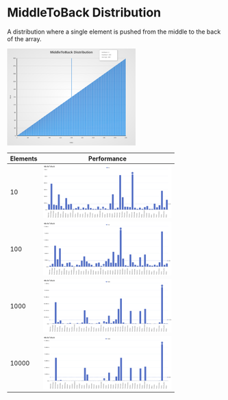 # MiddleToBack Distribution

A distribution where a single element is pushed from the middle to the back of the array.

[<img src="../../images/distribution/MiddleToBack.svg" width="300" alt="MiddleToBack Distribution">](../../images/distribution/MiddleToBack.svg)

| Elements | Performance                                                                                                                                                                      |
| -------- | -------------------------------------------------------------------------------------------------------------------------------------------------------------------------------- |
| 10       | [<img src="../../images/perf/distribution/MiddleToBack_cat_a_series_s_10$_bars.svg" width="300">](../../images/perf/distribution/MiddleToBack_cat_a_series_s_10$_bars.svg)       |
| 100      | [<img src="../../images/perf/distribution/MiddleToBack_cat_a_series_s_100$_bars.svg" width="300">](../../images/perf/distribution/MiddleToBack_cat_a_series_s_100$_bars.svg)     |
| 1000     | [<img src="../../images/perf/distribution/MiddleToBack_cat_a_series_s_1000$_bars.svg" width="300">](../../images/perf/distribution/MiddleToBack_cat_a_series_s_1000$_bars.svg)   |
| 10000    | [<img src="../../images/perf/distribution/MiddleToBack_cat_a_series_s_10000$_bars.svg" width="300">](../../images/perf/distribution/MiddleToBack_cat_a_series_s_10000$_bars.svg) |